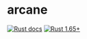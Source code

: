 arcane
======

[![Rust docs](https://docs.rs/arcane/badge.svg "Rust docs")](https://docs.rs/arcane)
[![Rust 1.65+](https://img.shields.io/badge/rustc-1.65+-lightgray.svg "Rust 1.65+")](https://blog.rust-lang.org/2022/11/03/Rust-1.65.0.html)
